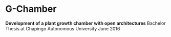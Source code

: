 # G-Chamber
**Development of a plant growth chamber with open architectures**
Bachelor Thesis at Chapingo Autonomous University 
June 2016
